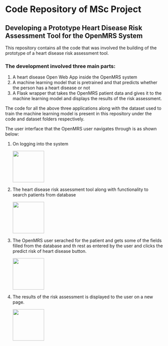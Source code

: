 # Code Repository of MSc Project

## Developing a Prototype Heart Disease Risk Assessment Tool for the OpenMRS System

This repository contains all the code that was involved the building of the prototype of a heart disease risk assessment tool.

### The development involved three main parts:
1. A heart disease Open Web App inside the OpenMRS system
2. A machine learning model that is pretrained and that predicts whether the person has a heart disease or not
3. A Flask wrapper that takes the OpenMRS patient data and gives it to the machine learning model and displays the results of the risk assessment.

The code for all the above three applications along with the dataset used to train the machine learning model is present in this repository under the code and dataset folders respectively.

The user interface that the OpenMRS user navigates through is as shown below:

1. On logging into the system

    <img src="https://user-images.githubusercontent.com/66803507/187025729-ad2736c0-352f-4a3b-b53d-c87d02c76dc6.png" width="100" height="100">

2. The heart disease risk assessment tool along with functionality to search patients from database

     <img src="https://user-images.githubusercontent.com/66803507/187025756-347e1087-f9b1-444c-b22a-f1f645b9f036.png" width="100" height="100">

3. The OpenMRS user serached for the patient and gets some of the fields filled from the database and th rest as entered by the user and clicks the predict risk of heart disease button.

    <img src="https://user-images.githubusercontent.com/66803507/187025831-5425ed91-9b63-4805-b788-ff6a8a25b535.png" width="100" height="100">

4. The results of the risk assessment is displayed to the user on a new page.

     <img src="https://user-images.githubusercontent.com/66803507/187025877-caf76569-06ae-4120-bdca-f04871974be2.png" width="100" height="100">


